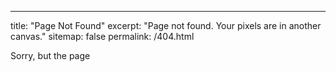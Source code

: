 ---
title: "Page Not Found"
excerpt: "Page not found. Your pixels are in another canvas."
sitemap: false
permalink: /404.html

Sorry, but the page

<script>
    var GOOG FIXURL_LANG = 'en';
    var GOOG FIXURL_SITE = '{{ site.url }}'
</script>
<script src="https://linkhelp.clients.google.com/tbproxy/lh/wm/fixurl.js">
</script>
